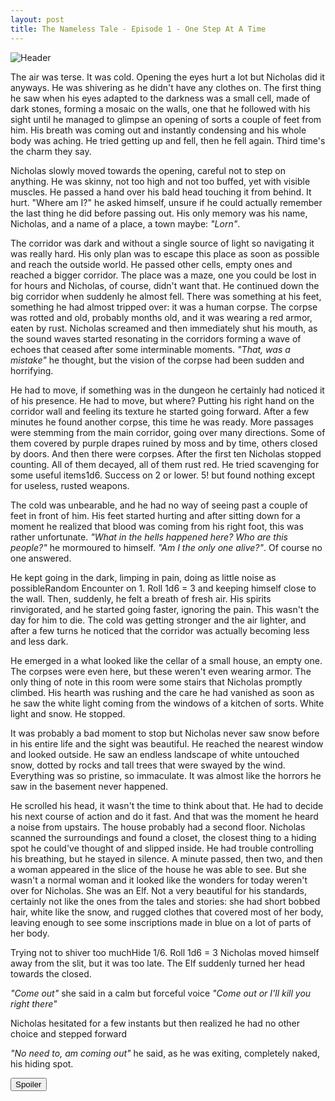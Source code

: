 ```yaml
---
layout: post
title: The Nameless Tale - Episode 1 - One Step At A Time
---
```


![Header](https://i.imgur.com/VUjXVxp.png)

The air was terse. It was cold. Opening the eyes hurt a lot but Nicholas did it anyways. He was shivering as he didn't have any clothes on. The first thing he saw when his eyes adapted to the darkness was a small cell, made of dark stones, forming a mosaic on the walls, one that he followed with his sight until he managed to glimpse an opening of sorts a couple of feet from him. His breath was coming out and instantly condensing and his whole body was aching. He tried getting up and fell, then he fell again. Third time's the charm they say. 

Nicholas slowly moved towards the opening, careful not to step on anything. He was skinny, not too high and not too buffed, yet with visible muscles. He passed a hand over his bald head touching it from behind. It hurt. "Where am I?" he asked himself, unsure if he could actually remember the last thing he did before passing out. His only memory was his name, Nicholas, and a name of a place, a town maybe: *"Lorn"*.

The corridor was dark and without a single source of light so navigating it was really hard. His only plan was to escape this place as soon as possible and reach the outside world. He passed other cells, empty ones and reached a bigger corridor. The place was a maze, one you could be lost in for hours and Nicholas, of course, didn't want that. He continued down the big corridor when suddenly he almost fell. There was something at his feet, something he had almost tripped over: it was a human corpse. The corpse was rotted and old, probably months old, and it was wearing a red armor, eaten by rust. Nicholas screamed and then immediately shut his mouth, as the sound waves started resonating in the corridors forming a wave of echoes that ceased after some interminable moments. *"That, was a mistake"* he thought, but the vision of the corpse had been sudden and horrifying. 

He had to move, if something was in the dungeon he certainly had noticed it of his presence. He had to move, but where? Putting his right hand on the corridor wall and feeling its texture he started going forward. After a few minutes he found another corpse, this time he was ready. More passages were stemming from the main corridor, going over many directions. Some of them covered by purple drapes ruined by moss and by time, others closed by doors. And then there were corpses. After the first ten Nicholas stopped counting. All of them decayed, all of them rust red. <span class="tooltip">He tried scavenging for some useful items<span class="tooltiptext">1d6. Success on 2 or lower. 5!</span></span> but found nothing except for useless, rusted weapons.

The cold was unbearable, and he had no way of seeing past a couple of feet in front of him. His feet started hurting and after sitting down for a moment he realized that blood was coming from his right foot, this was rather unfortunate. *"What in the hells happened here? Who are this people?"* he mormoured to himself. *"Am I the only one alive?"*. Of course no one answered. 

He kept going in the dark, limping in pain, <span class="tooltip">doing as little noise as possible<span class="tooltiptext">Random Encounter on 1. Roll 1d6 = 3</span></span> and keeping himself close to the wall. Then, suddenly, he felt a breath of fresh air. His spirits rinvigorated, and he started going faster, ignoring the pain. This wasn't the day for him to die. The cold was getting stronger and the air lighter, and after a few turns he noticed that the corridor was actually becoming less and less dark. 

He emerged in a what looked like the cellar of a small house, an empty one. The corpses were even here, but these weren't even wearing armor. The only thing of note in this room were some stairs that Nicholas promptly climbed. His hearth was rushing and the care he had vanished as soon as he saw the white light coming from the windows of a kitchen of sorts. White light and snow. He stopped. 

It was probably a bad moment to stop but Nicholas never saw snow before in his entire life and the sight was beautiful. He reached the nearest window and looked outside. He saw an endless landscape of white untouched snow, dotted by rocks and tall trees that were swayed by the wind. Everything was so pristine, so immaculate. It was almost like the horrors he saw in the basement never happened.

He scrolled his head, it wasn't the time to think about that. He had to decide his next course of action and do it fast. And that was the moment he heard a noise from upstairs. The house probably had a second floor. Nicholas scanned the surroundings and found a closet, the closest thing to a hiding spot he could've thought of and slipped inside. He had trouble controlling his breathing, but he stayed in silence. A minute passed, then two, and then a woman appeared in the slice of the house he was able to see. But she wasn't a normal woman and it looked like the wonders for today weren't over for Nicholas. She was an Elf. Not a very beautiful for his standards, certainly not like the ones from the tales and stories: she had short bobbed hair, white like the snow, and rugged clothes that covered most of her body, leaving enough to see some inscriptions made in blue on a lot of parts of her body. 

<span class="tooltip">Trying not to shiver too much<span class="tooltiptext">Hide 1/6. Roll 1d6 = 3</span></span> Nicholas moved himself away from the slit, but it was too late. The Elf suddenly turned her head towards the closed.

*"Come out"* she said in a calm but forceful voice *"Come out or I'll kill you right there"*

Nicholas hesitated for a few instants but then realized he had no other choice and stepped forward

*"No need to, am coming out"* he said, as he was exiting, completely naked, his hiding spot.


<button title="Click to show/hide content" type="button" onclick="if(document.getElementById('spoiler') .style.display=='none') {document.getElementById('spoiler') .style.display=''}else{document.getElementById('spoiler') .style.display='none'}">Spoiler</button>
<div id="spoiler" style="display:none; background: #f9f9f9;
  border-left: 10px solid #ccc;
  margin: 1.5em 10px;
  padding: 0.5em 10px;">
<b>Nicholas "Fury" Hopton</b>

Level 1 Fighter

STR: 15 (+1)
DEX: 12 (0)
CON: 13 (+1)
INT: 7 (-1)
WIS: 9 (0)
CHAR: 5 (-2)

AAC: 0
HP: 9/9

<b>SAVES:</b>
Death: 12
Wand: 13
Paralysis: 14
Breath: 15
Magic: 16

<b>Skills:</b>
Hear Noise: 1/6
Find Door: 1/6
Open Door: 1/6
Find Trap: 1/6
Light Fire: 2/6
Hunt/Forage 1/6

<b>Inventory:</b> None

</div>
